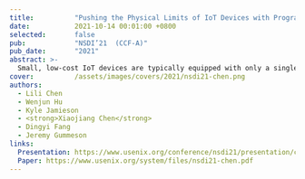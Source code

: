 ```yaml
---
title:          "Pushing the Physical Limits of IoT Devices with Programmable Metasurface"
date:           2021-10-14 00:01:00 +0800
selected:       false
pub:            "NSDI’21  (CCF-A)"
pub_date:       "2021"
abstract: >-
  Small, low-cost IoT devices are typically equipped with only a single, low-quality antenna, significantly limiting communication range and link quality. In particular, these antennas are typically linearly polarized and therefore susceptible to polarization mismatch, which can easily cause 10-15 dBm of link loss on communication to and from such devices. In this work, we highlight this under-appreciated issue and propose the augmentation of IoT deployment environments with programmable, RF-sensitive surfaces made of metamaterials. Our smart metasurface mitigates polarization mismatch by rotating the polarization of signals that pass through or reflects off the surface. We integrate our metasurface into an IoT network as LLAMA, a Low-power Lattice of Actuated Metasurface Antennas, designed for the pervasively used 2.4 GHz ISM band. We optimize LLAMA's metasurface design for both low transmission loss and low cost, to facilitate deployment at scale. We then build an end-to-end system that actuates the metasurface structure to optimize for link performance in real-time. Our experimental prototype-based evaluation demonstrates gains in link power of up to 15 dB, and wireless capacity improvements of 100 and 180 Kbit/s/Hz in through-surface and surface-reflective scenarios, respectively, attributable to the polarization rotation properties of LLAMA's metasurface. 
cover:          /assets/images/covers/2021/nsdi21-chen.png
authors:
  - Lili Chen
  - Wenjun Hu 
  - Kyle Jamieson 
  - <strong>Xiaojiang Chen</strong>
  - Dingyi Fang
  - Jeremy Gummeson 
links:
  Presentation: https://www.usenix.org/conference/nsdi21/presentation/chen
  Paper: https://www.usenix.org/system/files/nsdi21-chen.pdf
---
```

